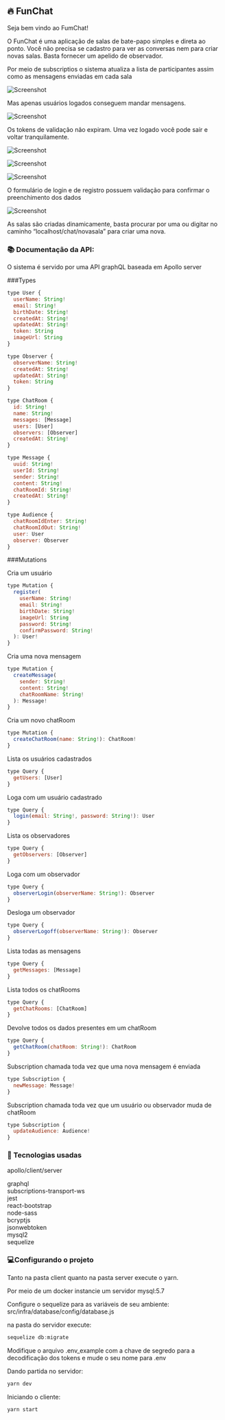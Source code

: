 ## 🔥 FunChat

Seja bem vindo ao FumChat!

O FunChat é uma aplicação de salas de bate-papo simples e direta ao ponto. Você não precisa se cadastro para ver as conversas nem para criar novas salas. Basta fornecer um apelido de observador.

Por meio de subscriptios o sistema atualiza a lista de participantes assim como as mensagens enviadas em cada sala 

![Screenshot](docs/funChat_6.gif)


 Mas apenas usuários logados conseguem mandar mensagens.


![Screenshot](docs/funChat_4.gif)


Os tokens de validação não expiram. Uma vez logado você pode sair e voltar tranquilamente.

![Screenshot](docs/funChat_1.gif)

![Screenshot](docs/funChat_2.gif)

![Screenshot](docs/funChat_3.gif)

O formulário de login e de registro possuem validação para confirmar o preenchimento dos dados

![Screenshot](docs/funChat_5.gif)

As salas são criadas dinamicamente, basta procurar por uma ou digitar no caminho “localhost/chat/novasala” para criar uma nova.


### 📚 Documentação da API:

O sistema é servido por uma API graphQL baseada em Apollo server

###Types

```javascript
type User {
  userName: String!
  email: String!
  birthDate: String!
  createdAt: String!
  updatedAt: String!
  token: String
  imageUrl: String
}

type Observer {
  observerName: String!
  createdAt: String!
  updatedAt: String!
  token: String
}

type ChatRoom {
  id: String!
  name: String!
  messages: [Message]
  users: [User]
  observers: [Observer]
  createdAt: String!
}

type Message {
  uuid: String!
  userId: String!
  sender: String!
  content: String!
  chatRoomId: String!
  createdAt: String!
}

type Audience {
  chatRoomIdEnter: String!
  chatRoomIdOut: String!
  user: User
  observer: Observer
}
```

###Mutations

Cria um usuário

```javascript
type Mutation {
  register(
    userName: String!
    email: String!
    birthDate: String!
    imageUrl: String
    password: String!
    confirmPassword: String!
  ): User!
}
```
Cria uma nova mensagem

```javascript
type Mutation {
  createMessage(
    sender: String!
    content: String!
    chatRoomName: String!
  ): Message!
}
```

Cria um novo chatRoom

```javascript
type Mutation {
  createChatRoom(name: String!): ChatRoom!
}
```
Lista os usuários cadastrados

```javascript
type Query {
  getUsers: [User]
}
```
Loga com um usuário cadastrado

```javascript
type Query {
  login(email: String!, password: String!): User
}
```

Lista os observadores

```javascript
type Query {
  getObservers: [Observer]
}
```

Loga com um observador

```javascript
type Query {
  observerLogin(observerName: String!): Observer
}
```

Desloga um observador

```javascript
type Query {
  observerLogoff(observerName: String!): Observer
}
```

Lista todas as mensagens

```javascript
type Query {
  getMessages: [Message]
}
```

Lista todos os chatRooms

```javascript
type Query {
  getChatRooms: [ChatRoom]
}
```

Devolve todos os dados presentes em um chatRoom

```javascript
type Query {
  getChatRoom(chatRoom: String!): ChatRoom
}
```

Subscription chamada toda vez que uma nova mensagem é enviada

```javascript
type Subscription {
  newMessage: Message!
}
```

Subscription chamada toda vez que um usuário ou observador muda de chatRoom

```javascript
type Subscription {
  updateAudience: Audience!
}
```

### 🤖 Tecnologias usadas

apollo/client/server

graphql<br>
subscriptions-transport-ws<br>
jest<br>
react-bootstrap<br>
node-sass<br>
bcryptjs<br>
jsonwebtoken<br>
mysql2<br>
sequelize<br>

### 💻Configurando o projeto

Tanto na pasta client quanto na pasta server execute o yarn.

Por meio de um docker instancie um servidor mysql:5.7

Configure o sequelize para as variáveis de seu ambiente:
src/infra/database/config/database.js

na pasta do servidor execute:
```javascript
sequelize db:migrate
```
Modifique o arquivo .env_example com a chave de segredo para a decodificação dos tokens e mude o seu nome para .env

Dando partida no servidor:
```javascript
yarn dev
```
Iniciando o cliente:
```javascript
yarn start
```
